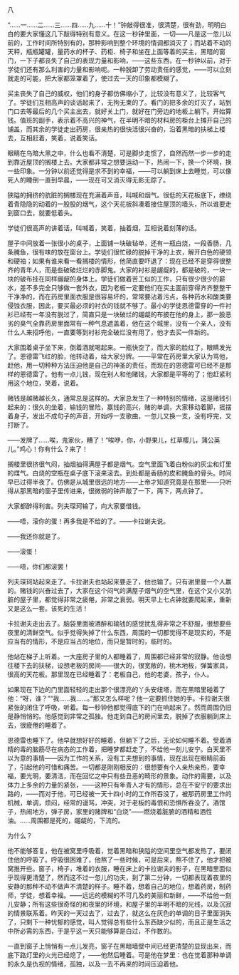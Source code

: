 八

  

“……一……二……三……四……九……十！”钟敲得很准，很清楚，很有劲，明明白白的要大家懂这几下敲得特别有意义。在这一秒钟里面，一切——凡是这一忽儿以前的，工作时间所特别有的，那种影响到整个环境的情调都消灭了；而站着不动的天秤，瓶瓶罐罐，量药水的杯子、药柜、椅子和坐在上面等着的买主，黑暗的窗门，一下子都丧失了自己的表现力量和影响，——这些东西，在一秒钟以前，对于学徒们还有那么利害的力量和影响呢。一种脱卸了劳动责任的感觉，——可以立刻就走的可能，把大家都笼罩着了，使过去一天的印象都模糊了。

买主丧失了自己的威权，他们的身子都仿佛缩小了，比较没有意义了，比较客气了。学徒们互相高声的谈话起来了，无拘无束的了。看门的把多余的灯灭了，站到门口去等最后的几个买主出去，就好关上门，就好在门旁边的地板上躺下。开始算钱。值班的副手，表示着不高兴的神气，在半明不暗的材料房的柜台上摊开自己的铺盖，而其余的学徒走出药房，很亲热的很快活很兴奋的，沿着黑暗的扶梯上楼去，互相赶着，笑着，说着笑话。

眼睛在乌暗大黑之中，什么也看不清楚，可是脚步走惯了，自然而然一步一步的走到靠近屋顶的搁楼上去。大家都非常之想要运动一下，热闹一下，换一个环境，换一些印象。一分钟以前还觉得是求不到的幸福，——可以躺到床上去睡觉，可以像死人的睡倒一直到早晨，——现在可又消灭得无影无踪了。

狭隘的拥挤的肮脏的搁楼现在充满着声音，叫喊和烟气。很低的天花板底下，缭绕着青隐隐的动着的一股股的烟气，这个天花板斜凑着接住屋顶的墙头，所以谁要走到窗口去，就要低着头。

学徒们很高声的讲着话，叫喊着，笑着，抽着烟，互相说着刻薄的话。

屋子中间放着一张很小的桌子，上面铺一块破毡单，还有一瓶白烧，一段香肠，几条腌鱼，很有味的放在窗台上。学徒们很忙碌的脱掉干净的上衣，解开白色的硬领和硬袖；如果有谁来看一看搁楼的情形，他简直要吓退了：现在已经不是穿得很整齐的青年人，而是些破破烂烂的赤脚鬼。大家的衬衫是龌龊的，都是破的，一块一块的破布挂在同样龌龊的身体上。学徒们做着苦工似的工作，只有很少很少的薪水，差不多完全只够做一套外衣，因为老板一定要他们在买主面前穿得齐齐整整干干净净的，而在药房里面衣服是很容易坏的，常常要沾着污点，各种药水和酸类要侵蚀衣服，因此，要买最必须的衬衣的钱就不够了。最小的学徒恩德雷穿的一件衬衫已经有一年没有脱过了，简直只是一块破烂的龌龊的布披在他的身上，那一股恶劣的臭气全靠药房里面常有一种气息遮盖着，他在这个城里，没有一个亲人，没有什么人来招呼他，一直要等到衬衫完全破烂没有用了，他才去买一件新的。

大家围着桌子坐下来，倒着酒就喝起来。一瓶快空了，而大家的脸红了，眼睛发光了。恩德雷飞红的脸，他转动着，给大家分牌。——平常在药房里大家认为骂他，赶他，用一切种种方法压迫他是自己的神圣的责任，而现在的恩德雷可已经不是那样的恩德雷了。他有一点儿钱，现在别人和他赌钱，大家都是平等的了；他赶紧利用这个地位，笑着，说着。

赌钱是越赌越长久，通常总是这样的。大家总发生了一种特别的情绪，这是赌钱引起来的：很久的坐着，输钱的冒险，赢钱的高兴，赌的单调，大家移动着脚，摇摆着身子，发出不成句子的声音，开始哼一支歌曲，一忽儿又换一支，没有哼完，又打断了。

——发牌了……唉，鬼家伙，糟了！“唉咿，你，小野果儿，红草樱儿，蒲公英儿。”鸡心！你有什么？来了！

搁楼里很挤很气闷，抽烟抽得满屋子都是烟气。空气里面飞着白粉似的灰尘和灯里的煤气。白烧的空瓶在桌子底下滚来滚去。到处都是香肠的皮和腌鱼的骨头。时间早已过得半夜了。仿佛是从城里很远的地方——上帝才知道究竟是在那里——只听得从那黑暗的窗子里传进来，很微弱的钟声敲了一下，两下，两点钟了。

大家都醉得利害。列夫琛珂输了，向大家要借钱。

——唔，滚你的蛋！再多我是不给的了。——卡拉谢夫说。

——我还你就是了。

——滚蛋！

——唔，你们都滚罢！

列夫琛珂站起来走了。卡拉谢夫也站起来要走了，他也输了。只有谢里曼一个人赢的。赌钱的兴奋过去了，大家在这个闷气的满屋子烟气的空气里，在这个又小又肮脏的屋子里，都觉得非常之疲倦，非常之衰弱。明天早上七点钟就要爬起来，重新又是这么一套。该死的生活！

卡拉谢夫走出去了。脑袋里面被酒醉和输钱的感觉扰乱得非常之不舒服，很想要些夜里的清鲜空气。似乎觉得失掉了什么东西，周围的一切都觉得不是现实的，不是应当有的情形，不是应当占的地位，而只是暂时的，临时的。

他站在梯子上听着。一大座房子里的人都睡着了，周围都已经非常的寂静。他设想往楼下去的扶梯，设想老板的房间——很大的，很宽敞的，桃木地板，弹簧家具，很高的天花板。那里现在已经睡着了：老板自己，他的老婆，孩子，仆人。

如果现在下边的门里面轻轻的走出那个很漂亮的丫头安纽塔，而在黑暗里碰着了他：“呀，谁？”“我……我……。”那又怎么样呢？他一定要抓住她的手。卡拉谢夫很紧张的闭住了呼吸，听着。每一秒钟他都觉得底下的门在响起来了。然而周围仍旧是静悄悄的。他感觉到非常之孤独。他走到自己的房间里去，脱掉了衣服躺到床上去，很疲倦的睡着了。

恩德雷也睡下了。他早就想好好的睡着，但躺下了之后，无论如何睡不着。受着酒精的毒的脑筋尽在病态的工作着，把睡梦都赶走了，不给他一刻儿安宁。白天里不以为意的事情——因为工作的关系，没有工夫想到的事情，现在出现在眼睛前面了，引起他的可惜和痛苦。一切都是刚刚相反的：很想要有个人亲热亲热，要幸福，要光明，要清洁，而在回忆之中只有些丑恶的畸形的景象。动作的需要，以及体力上多余的力量的紧张，——这种只有年青人才有的情形，总在不安宁的要求出路的，——而对于他，可已经被一天十四小时的工作所吞没了，被那药房里工作的机械，单调，烦闷，经常的谩骂，冲突，对于老板的毒恨和恐惧所吞没了。酒馆子，热闹地方，弹子房，家里的赌牌和“白烧”——燃烧着脏腑的酒精和酒性油。……周围都是死的，龌龊的，下流的。

为什么？

他不能够答复，他在被窝里呼吸着，觉着黑暗和狭隘的空间里空气都发热了，要闭住他的呼吸了。呼吸很困难了，他熬了一些时候，可是后来，熬不住了，他才把被窝推开些。窗子，椅子，堆着的衣服，睡在床上的卡拉谢夫的影子，在黑暗里面似乎现得更清楚了，然而这不过一忽儿的功夫，到了第二分钟，一切都表现着夜里的安静的那种不动不做声不清楚的样子。睡不着，想着自己的地位，想着药房，制药师，学徒，想着幸福。——远远的模糊的不可几及的美丽和新鲜，——不给他一刻儿安静；所有这些很奇怪的和夜里的环境，和屋子里的半明不暗的光线，以及沉寂的情景联系着。昨天的一天过去了，过去了，就这么在灰色的单调的日子里面消失了，只剩下一种忧郁的感觉，叫人觉得总有些什么东西缺少似的，而且正是生活之中所必需的东西，于是乎这一天只能够算是白过，不作数的。

一直到窗子上悄悄有一点儿发亮，窗子在黑暗墙壁中间已经更清楚的显现出来，而底下路灯里的火光已经熄了，——他然后睡着。可是他在梦里：也在觉着那种单调的永久是仇视的情绪，孤独，以及一去不再来的时间压迫着他。